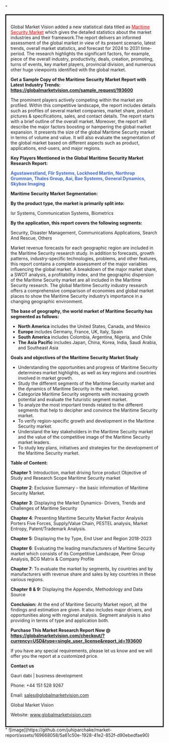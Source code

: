"<div style='border: 3px solid black; padding: 1em;'>

Global Market Vision added a new statistical data titled as <a style='color: #ff0000;' href='https://globalmarketvision.com/reports/global-maritime-security-market/193600'>Maritime Security Market</a> which gives the detailed statistics about the market industries and their framework.The report delivers an informed assessment of the global market in view of its present scenario, latest trends, overall market statistics, and forecast for 2024 to 2031 time-period. The research highlights the significant factors, for example, piece of the overall industry, productivity, deals, creation, promoting, turns of events, key market players, provincial division, and numerous other huge viewpoints identified with the global market.

<strong>Get a Sample Copy of the Maritime Security Market Report with Latest Industry Trends:</strong><strong> <a style='color: #ff0000;' href='https://globalmarketvision.com/sample_request/193600?utm_source=linkedinPulse&utm_medium=Juhi&utm_campaign=Juhi'><strong>https://globalmarketvision.com/sample_request/193600</strong></a></strong>

The prominent players actively competing within the market are profiled. Within this competitive landscape, the report includes details such as profiles of several market companies, market share, product pictures &amp; specifications, sales, and contact details. The report starts with a brief outline of the overall market. Moreover, the report will describe the major factors boosting or hampering the global market expansion. It presents the size of the global Maritime Security market in terms of volume and value. It will also evaluate the segmentation of the global market based on different aspects such as product, applications, end-users, and major regions.

<strong>Key Players Mentioned in the Global Maritime Security Market Research Report:</strong>

<strong style='color: #4169e1;'>Agustawestland, Flir Systems, Lockheed Martin, Northrop Grumman, Thales Group, Aai, Bae Systems, General Dynamics, Skybox Imaging</strong>

<strong>Maritime Security Market Segmentation: </strong>

<strong>By the product type, the market is primarily split into:</strong>

Isr Systems, Communication Systems, Biometrics

<strong>By the application, this report covers the following segments:</strong>

Security, Disaster Management, Communications Applications, Search And Rescue, Others

Market revenue forecasts for each geographic region are included in the Maritime Security research study. In addition to forecasts, growth patterns, industry-specific technologies, problems, and other features, this report contains a complete assessment of the major variables influencing the global market. A breakdown of the major market share, a SWOT analysis, a profitability index, and the geographic dispersion of the Maritime Security market are all included in the Maritime Security research. The global Maritime Security industry research offers a comprehensive comparison of economies and global market places to show the Maritime Security industry’s importance in a changing geographic environment.

<strong>The base of geography, the world market of Maritime Security has segmented as follows:</strong>
<ul>
  <li><strong>North America</strong> includes the United States, Canada, and Mexico</li>
  <li><strong>Europe</strong> includes Germany, France, UK, Italy, Spain</li>
  <li><strong>South America</strong> includes Colombia, Argentina, Nigeria, and Chile</li>
  <li><strong>The Asia Pacific</strong> includes Japan, China, Korea, India, Saudi Arabia, and Southeast Asia</li>
</ul>
<strong>Goals and objectives of the Maritime Security Market Study</strong>
<ul>
  <li>Understanding the opportunities and progress of Maritime Security determines market highlights, as well as key regions and countries involved in market growth.</li>
  <li>Study the different segments of the Maritime Security market and the dynamics of Maritime Security in the market.</li>
  <li>Categorize Maritime Security segments with increasing growth potential and evaluate the futuristic segment market.</li>
  <li>To analyze the most important trends related to the different segments that help to decipher and convince the Maritime Security market.</li>
  <li>To verify region-specific growth and development in the Maritime Security market.</li>
  <li>Understand the key stakeholders in the Maritime Security market and the value of the competitive image of the Maritime Security market leaders.</li>
  <li>To study key plans, initiatives and strategies for the development of the Maritime Security market.</li>
</ul>
<strong>Table of Content:</strong>

<strong>Chapter 1</strong>: Introduction, market driving force product Objective of Study and Research Scope Maritime Security market

<strong>Chapter 2</strong>: Exclusive Summary – the basic information of Maritime Security Market.

<strong>Chapter 3</strong>: Displaying the Market Dynamics- Drivers, Trends and Challenges of Maritime Security

<strong>Chapter 4</strong>: Presenting Maritime Security Market Factor Analysis Porters Five Forces, Supply/Value Chain, PESTEL analysis, Market Entropy, Patent/Trademark Analysis.

<strong>Chapter 5</strong>: Displaying the by Type, End User and Region 2018-2023

<strong>Chapter 6</strong>: Evaluating the leading manufacturers of Maritime Security market which consists of its Competitive Landscape, Peer Group Analysis, BCG Matrix &amp; Company Profile

<strong>Chapter 7</strong>: To evaluate the market by segments, by countries and by manufacturers with revenue share and sales by key countries in these various regions.

<strong>Chapter 8 &amp; 9:</strong> Displaying the Appendix, Methodology and Data Source

<strong>Conclusion:</strong> At the end of Maritime Security Market report, all the findings and estimation are given. It also includes major drivers, and opportunities along with regional analysis. Segment analysis is also providing in terms of type and application both.

<strong>Purchase This Market Research Report Now @</strong><strong> <strong><a style='color: #ff0000;' href='https://globalmarketvision.com/checkout/?currency=USD&type=single_user_license&report_id=193600?utm_source=linkedinPulse&utm_medium=Juhi&utm_campaign=Juhi'>https://globalmarketvision.com/checkout/?currency=USD&type=single_user_license&report_id=193600</a></strong>
</strong>

If you have any special requirements, please let us know and we will offer you the report at a customized price.

<strong>Contact us</strong>

Gauri dabi | business development

Phone: +44 151 528 9267

Email: <a href='mailto:sales@globalmarketvision.com'>sales@globalmarketvision.com</a>

Global Market Vision

Website: <a href='http://www.globalmarketvision.com/'>www.globalmarketvision.com</a>

</div>"
![image](https://github.com/juhiparchake/market-report/assets/169668058/5a61c50e-1928-41e2-852f-d90ebedfae90)
